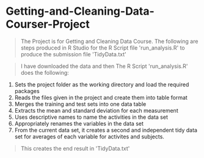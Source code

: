 # Getting-and-Cleaning-Data-Courser-Project

> The Project is for Getting and Cleaning Data Course. The following are steps produced in R Studio for the R Script file 'run_analysis.R' to produce the submission file 'TidyData.txt'

> I have downloaded the data and then The R Script 'run_analysis.R' does the following:

1. Sets the project folder as the working directory and load the required packages
2. Reads the files given in the project and create them into table format
3. Merges the training and test sets into one data table
4. Extracts the mean and standard deviation for each measurement
5. Uses descriptive names to name the activities in the data set
6. Appropriately renames the variables in the data set
7. From the current data set, it creates a second and independent tidy data set for averages of each variable for activites and subjects.

> This creates the end result in 'TidyData.txt'

